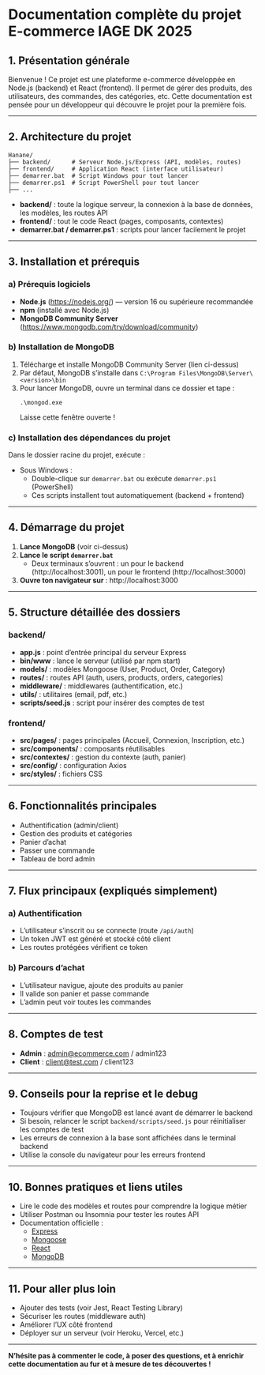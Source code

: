 # Documentation complète du projet E-commerce IAGE DK 2025

## 1. Présentation générale
Bienvenue ! Ce projet est une plateforme e-commerce développée en Node.js (backend) et React (frontend). Il permet de gérer des produits, des utilisateurs, des commandes, des catégories, etc. Cette documentation est pensée pour un développeur qui découvre le projet pour la première fois.

---

## 2. Architecture du projet

```
Hanane/
├── backend/      # Serveur Node.js/Express (API, modèles, routes)
├── frontend/     # Application React (interface utilisateur)
├── demarrer.bat  # Script Windows pour tout lancer
├── demarrer.ps1  # Script PowerShell pour tout lancer
├── ...
```

- **backend/** : toute la logique serveur, la connexion à la base de données, les modèles, les routes API
- **frontend/** : tout le code React (pages, composants, contextes)
- **demarrer.bat / demarrer.ps1** : scripts pour lancer facilement le projet

---

## 3. Installation et prérequis

### a) Prérequis logiciels
- **Node.js** (https://nodejs.org/) — version 16 ou supérieure recommandée
- **npm** (installé avec Node.js)
- **MongoDB Community Server** (https://www.mongodb.com/try/download/community)

### b) Installation de MongoDB
1. Télécharge et installe MongoDB Community Server (lien ci-dessus)
2. Par défaut, MongoDB s’installe dans `C:\Program Files\MongoDB\Server\<version>\bin`
3. Pour lancer MongoDB, ouvre un terminal dans ce dossier et tape :
   ```
   .\mongod.exe
   ```
   Laisse cette fenêtre ouverte !

### c) Installation des dépendances du projet
Dans le dossier racine du projet, exécute :
- Sous Windows :
  - Double-clique sur `demarrer.bat` ou exécute `demarrer.ps1` (PowerShell)
  - Ces scripts installent tout automatiquement (backend + frontend)

---

## 4. Démarrage du projet
1. **Lance MongoDB** (voir ci-dessus)
2. **Lance le script `demarrer.bat`**
   - Deux terminaux s’ouvrent : un pour le backend (http://localhost:3001), un pour le frontend (http://localhost:3000)
3. **Ouvre ton navigateur sur** : http://localhost:3000

---

## 5. Structure détaillée des dossiers

### backend/
- **app.js** : point d’entrée principal du serveur Express
- **bin/www** : lance le serveur (utilisé par npm start)
- **models/** : modèles Mongoose (User, Product, Order, Category)
- **routes/** : routes API (auth, users, products, orders, categories)
- **middleware/** : middlewares (authentification, etc.)
- **utils/** : utilitaires (email, pdf, etc.)
- **scripts/seed.js** : script pour insérer des comptes de test

### frontend/
- **src/pages/** : pages principales (Accueil, Connexion, Inscription, etc.)
- **src/components/** : composants réutilisables
- **src/contextes/** : gestion du contexte (auth, panier)
- **src/config/** : configuration Axios
- **src/styles/** : fichiers CSS

---

## 6. Fonctionnalités principales
- Authentification (admin/client)
- Gestion des produits et catégories
- Panier d’achat
- Passer une commande
- Tableau de bord admin

---

## 7. Flux principaux (expliqués simplement)

### a) Authentification
- L’utilisateur s’inscrit ou se connecte (route `/api/auth`)
- Un token JWT est généré et stocké côté client
- Les routes protégées vérifient ce token

### b) Parcours d’achat
- L’utilisateur navigue, ajoute des produits au panier
- Il valide son panier et passe commande
- L’admin peut voir toutes les commandes

---

## 8. Comptes de test
- **Admin** : admin@ecommerce.com / admin123
- **Client** : client@test.com / client123

---

## 9. Conseils pour la reprise et le debug
- Toujours vérifier que MongoDB est lancé avant de démarrer le backend
- Si besoin, relancer le script `backend/scripts/seed.js` pour réinitialiser les comptes de test
- Les erreurs de connexion à la base sont affichées dans le terminal backend
- Utilise la console du navigateur pour les erreurs frontend

---

## 10. Bonnes pratiques et liens utiles
- Lire le code des modèles et routes pour comprendre la logique métier
- Utiliser Postman ou Insomnia pour tester les routes API
- Documentation officielle :
  - [Express](https://expressjs.com/)
  - [Mongoose](https://mongoosejs.com/)
  - [React](https://react.dev/)
  - [MongoDB](https://www.mongodb.com/docs/)

---

## 11. Pour aller plus loin
- Ajouter des tests (voir Jest, React Testing Library)
- Sécuriser les routes (middleware auth)
- Améliorer l’UX côté frontend
- Déployer sur un serveur (voir Heroku, Vercel, etc.)

---

**N’hésite pas à commenter le code, à poser des questions, et à enrichir cette documentation au fur et à mesure de tes découvertes !** 